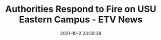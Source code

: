 ---
"title": "Authorities Respond to Fire on USU Eastern Campus - ETV News"
"date": "2021-10-2 23:29:38"
"feed_name": "GOOGLENEWSINDUSTRIAL"
"feed_website": "https://news.google.com/search?q=industrial%2Bincident&hl=en-US&gl=US&ceid=US:en"
"feed_rss": "https://news.google.com/rss/search?q=industrial%2Bincident&hl=en-US&gl=US&ceid=US:en"
"link": "https://etvnews.com/authorities-respond-to-fire-on-usu-eastern-campus/"
"source": "{'href': 'https://etvnews.com', 'title': 'ETV News'}"
"file": "_posts/2021-1-1-15bed3d33ed876e0d765be9fd64e3233560f8dae.md"
"accident": "0"
"drilling": "0"
"dead": "0"
"injured": "0"
"arrested": "0"
"where": "unknown site"
"causes": "unknown"
"place": "unknown place"
---